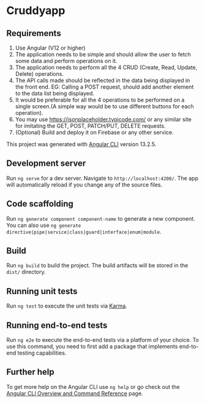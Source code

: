 # Cruddyapp

## Requirements

1) Use Angular (V12 or higher)
2) The application needs to be simple and should allow the user to fetch some data and perform operations on it.
3) The application needs to perform all the 4 CRUD (Create, Read, Update, Delete) operations.
4) The API calls made should be reflected in the data being displayed in the front end.
   EG: Calling a POST request, should add another element to the data list being displayed.
5) It would be preferable for all the 4 operations to be performed on a single screen.(A simple way would be to use different buttons for each operation).
5) You may use https://jsonplaceholder.typicode.com/ or any similar site for imitating the GET, POST, PATCH/PUT, DELETE requests.
6) (Optional) Build and deploy it on Firebase or any other service.

This project was generated with [Angular CLI](https://github.com/angular/angular-cli) version 13.2.5.

## Development server

Run `ng serve` for a dev server. Navigate to `http://localhost:4200/`. The app will automatically reload if you change any of the source files.

## Code scaffolding

Run `ng generate component component-name` to generate a new component. You can also use `ng generate directive|pipe|service|class|guard|interface|enum|module`.

## Build

Run `ng build` to build the project. The build artifacts will be stored in the `dist/` directory.

## Running unit tests

Run `ng test` to execute the unit tests via [Karma](https://karma-runner.github.io).

## Running end-to-end tests

Run `ng e2e` to execute the end-to-end tests via a platform of your choice. To use this command, you need to first add a package that implements end-to-end testing capabilities.

## Further help

To get more help on the Angular CLI use `ng help` or go check out the [Angular CLI Overview and Command Reference](https://angular.io/cli) page.
